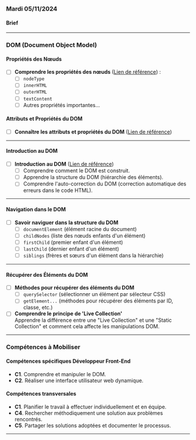 ### Mardi 05/11/2024

#### Brief
---

### DOM (Document Object Model)

#### Propriétés des Nœuds
- [ ] **Comprendre les propriétés des nœuds** ([Lien de référence](https://javascript.info/basic-dom-node-properties)) :
  - [ ] `nodeType`  
  - [ ] `innerHTML`  
  - [ ] `outerHTML`  
  - [ ] `textContent`  
  - [ ] Autres propriétés importantes...

#### Attributs et Propriétés du DOM
- [ ] **Connaître les attributs et propriétés du DOM** ([Lien de référence](https://javascript.info/dom-attributes-and-properties))

---

#### Introduction au DOM
- [ ] **Introduction au DOM** ([Lien de référence](https://javascript.info/browser-environment))  
  - [ ] Comprendre comment le DOM est construit.  
  - [ ] Apprendre la structure du DOM (hiérarchie des éléments).  
  - [ ] Comprendre l'auto-correction du DOM (correction automatique des erreurs dans le code HTML).

---

#### Navigation dans le DOM
- [ ] **Savoir naviguer dans la structure du DOM**  
  - [ ] `documentElement` (élément racine du document)  
  - [ ] `childNodes` (liste des nœuds enfants d'un élément)  
  - [ ] `firstChild` (premier enfant d'un élément)  
  - [ ] `lastChild` (dernier enfant d'un élément)  
  - [ ] `siblings` (frères et sœurs d'un élément dans la hiérarchie)

---

#### Récupérer des Éléments du DOM
- [ ] **Méthodes pour récupérer des éléments du DOM**  
  - [ ] `querySelector` (sélectionner un élément par sélecteur CSS)  
  - [ ] `getElement...` (méthodes pour récupérer des éléments par ID, classe, etc.)
  
- [ ] **Comprendre le principe de 'Live Collection'**  
  Apprendre la différence entre une "Live Collection" et une "Static Collection" et comment cela affecte les manipulations DOM.

---

### Compétences à Mobiliser

#### Compétences spécifiques Développeur Front-End
- **C1**. Comprendre et manipuler le DOM.
- **C2**. Réaliser une interface utilisateur web dynamique.

#### Compétences transversales
- **C1**. Planifier le travail à effectuer individuellement et en équipe.
- **C4**. Rechercher méthodiquement une solution aux problèmes rencontrés.
- **C5**. Partager les solutions adoptées et documenter le processus.

---
